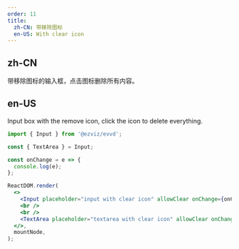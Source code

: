 ```yaml
---
order: 11
title:
  zh-CN: 带移除图标
  en-US: With clear icon
---
```


## zh-CN

带移除图标的输入框，点击图标删除所有内容。

## en-US

Input box with the remove icon, click the icon to delete everything.

```jsx
import { Input } from '@ezviz/evvd';

const { TextArea } = Input;

const onChange = e => {
  console.log(e);
};

ReactDOM.render(
  <>
    <Input placeholder="input with clear icon" allowClear onChange={onChange} />
    <br />
    <br />
    <TextArea placeholder="textarea with clear icon" allowClear onChange={onChange} />
  </>,
  mountNode,
);
```
